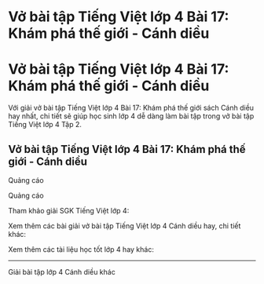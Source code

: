 # Vở bài tập Tiếng Việt lớp 4 Bài 17: Khám phá thế giới - Cánh diều

# Vở bài tập Tiếng Việt lớp 4 Bài 17: Khám phá thế giới - Cánh diều

Với giải vở bài tập Tiếng Việt lớp 4 Bài 17: Khám phá thế giới sách Cánh diều hay nhất, chi tiết sẽ giúp học sinh lớp 4 dễ dàng làm bài tập trong vở bài tập Tiếng Việt lớp 4 Tập 2.

## Vở bài tập Tiếng Việt lớp 4 Bài 17: Khám phá thế giới - Cánh diều

Quảng cáo

Quảng cáo

Tham khảo giải SGK Tiếng Việt lớp 4:

Xem thêm các bài giải vở bài tập Tiếng Việt lớp 4 Cánh diều hay, chi tiết khác:

Xem thêm các tài liệu học tốt lớp 4 hay khác:

* * *

Giải bài tập lớp 4 Cánh diều khác
